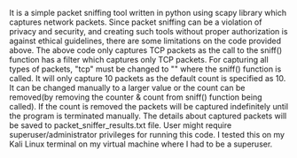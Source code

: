 It is a simple packet sniffing tool written in python using scapy library which captures network packets. Since packet sniffing can be a violation of privacy and security, and creating such tools without proper authorization is against ethical guidelines, there are some limitations on the code provided above. The above code only captures TCP packets as the call to the sniff() function has a filter which captures only TCP packets. For capturing all types of packets, "tcp" must be changed to "" where the sniff() function is called. It will only capture 10 packets as the default count is specified as 10. It can be changed manually to a larger value or the count can be removed(by removing the counter & count from sniff() function being called). If the count is removed the packets will be captured indefinitely until the program is terminated manually. The details about captured packets will be saved to packet_sniffer_results.txt file. User might require superuser/administrator privileges for running this code. I tested this on my Kali Linux terminal on my virtual machine where I had to be a superuser.
